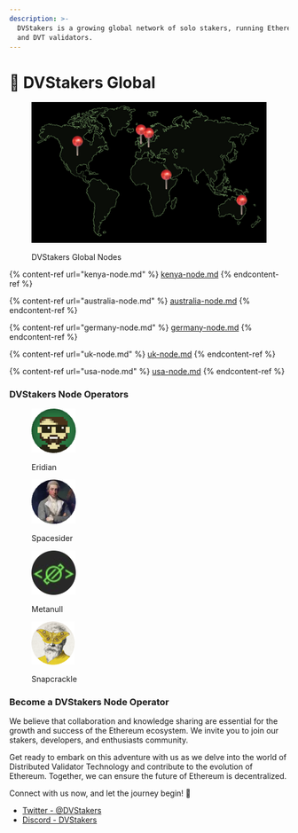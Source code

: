 ```yaml
---
description: >-
  DVStakers is a growing global network of solo stakers, running Ethereum nodes
  and DVT validators.
---
```


# 📍 DVStakers Global

<figure><img src="../.gitbook/assets/image (1).png" alt=""><figcaption><p>DVStakers Global Nodes</p></figcaption></figure>

{% content-ref url="kenya-node.md" %}
[kenya-node.md](kenya-node.md)
{% endcontent-ref %}

{% content-ref url="australia-node.md" %}
[australia-node.md](australia-node.md)
{% endcontent-ref %}

{% content-ref url="germany-node.md" %}
[germany-node.md](germany-node.md)
{% endcontent-ref %}

{% content-ref url="uk-node.md" %}
[uk-node.md](uk-node.md)
{% endcontent-ref %}

{% content-ref url="usa-node.md" %}
[usa-node.md](usa-node.md)
{% endcontent-ref %}

### DVStakers Node Operators

<div align="left">

<figure><img src="../.gitbook/assets/Eridian.png" alt="Eridian"><figcaption><p>Eridian</p></figcaption></figure>

 

<figure><img src="../.gitbook/assets/Spacesider.png" alt="Spacesider"><figcaption><p>Spacesider</p></figcaption></figure>

 

<figure><img src="../.gitbook/assets/image (3) (2).png" alt=""><figcaption><p>Metanull</p></figcaption></figure>

 

<figure><img src="../.gitbook/assets/Screenshot 2023-07-06 at 23.13.10-modified.png" alt=""><figcaption><p>Snapcrackle</p></figcaption></figure>

</div>

### Become a DVStakers Node Operator

We believe that collaboration and knowledge sharing are essential for the growth and success of the Ethereum ecosystem. We invite you to join our stakers, developers, and enthusiasts community.

Get ready to embark on this adventure with us as we delve into the world of Distributed Validator Technology and contribute to the evolution of Ethereum. Together, we can ensure the future of Ethereum is decentralized.

Connect with us now, and let the journey begin! 🌟

* [Twitter - @DVStakers](https://twitter.com/DVStakers)
* [Discord - DVStakers](https://discord.gg/VbVwqgSdFD)

